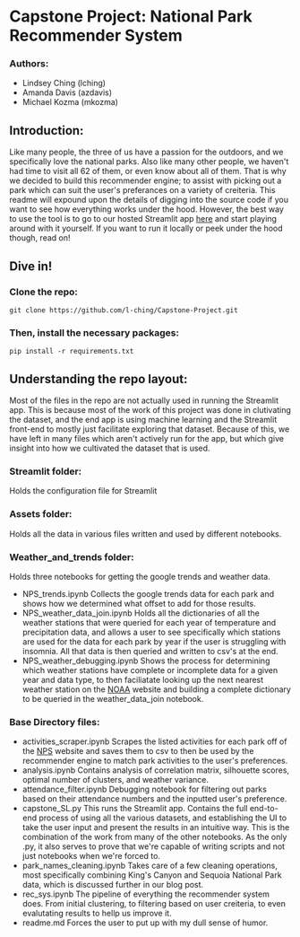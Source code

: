# Capstone Project: National Park Recommender System

### Authors:
- Lindsey Ching (lching)
- Amanda Davis (azdavis)
- Michael Kozma (mkozma)

## Introduction:
Like many people, the three of us have a passion for the outdoors, and we specifically love the national parks. Also like many other people, we haven't had time to visit all 62 of them, or even know about all of them. That is why we decided to build this recommender engine; to assist with picking out a park which can suit the user's preferances on a variety of creiteria. This readme will expound upon the details of digging into the source code if you want to see how everything works under the hood. However, the best way to use the tool is to go to our hosted Streamlit app [here](https://l-ching-capstone-project-capstone-sl-th8bn9.streamlit.app/) and start playing around with it yourself. If you want to run it locally or peek under the hood though, read on!

## Dive in!
### Clone the repo:
```
git clone https://github.com/l-ching/Capstone-Project.git
```
### Then, install the necessary packages:
```
pip install -r requirements.txt
```

## Understanding the repo layout:
Most of the files in the repo are not actually used in running the Streamlit app. This is because most of the work of this project was done in clutivating the dataset, and the end app is using machine learning and the Streamlit front-end to mostly just facilitate exploring that dataset. Because of this, we have left in many files which aren't actively run for the app, but which give insight into how we cultivated the dataset that is used.

### Streamlit folder:
Holds the configuration file for Streamlit
### Assets folder:
Holds all the data in various files written and used by different notebooks.
### Weather_and_trends folder:
Holds three notebooks for getting the google trends and weather data.
- NPS_trends.ipynb
Collects the google trends data for each park and shows how we determined what offset to add for those results.
- NPS_weather_data_join.ipynb
Holds all the dictionaries of all the weather stations that were queried for each year of temperature and precipitation data, and allows a user to see specifically which stations are used for the data for each park by year if the user is struggling with insomnia. All that data is then queried and written to csv's at the end.
- NPS_weather_debugging.ipynb
Shows the process for determining which weather stations have complete or incomplete data for a given year and data type, to then faciliatate looking up the next nearest weather station on the [NOAA](https://www.ncdc.noaa.gov/cdo-web/search;jsessionid=7A87B303411A4E79CD8192D47B05F44D) website and building a complete dictionary to be queried in the weather_data_join notebook.
### Base Directory files:
- activities_scraper.ipynb
Scrapes the listed activities for each park off of the [NPS](nps.gov) website and saves them to csv to then be used by the recommender engine to match park activities to the user's preferences.
- analysis.ipynb
Contains analysis of correlation matrix, silhouette scores, optimal number of clusters, and weather variance.
- attendance_filter.ipynb
Debugging notebook for filtering out parks based on their attendance numbers and the inputted user's preference.
- capstone_SL.py
This runs the Streamlit app. Contains the full end-to-end process of using all the various datasets, and establishing the UI to take the user input and present the results in an intuitive way. This is the combination of the work from many of the other notebooks. As the only .py, it also serves to prove that we're capable of writing scripts and not just notebooks when we're forced to.
- park_names_cleaning.ipynb
Takes care of a few cleaning operations, most specifically combining King's Canyon and Sequoia National Park data, which is discussed further in our blog post.
- rec_sys.ipynb
The pipeline of everything the recommender system does. From initial clustering, to filtering based on user creiteria, to even evalutating results to hellp us improve it.
- readme.md
Forces the user to put up with my dull sense of humor.

